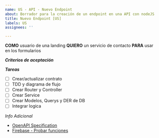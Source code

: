 ```yaml
---
name: US - API - Nuevo Endpoint
about: Borrador para la creación de un endpoint en una API con nodeJS
title: Nuevo Endpoint [US]
labels: US
assignees: ''

---
```


**COMO** usuario de una landing
**QUIERO** un servicio de contacto
**PARA** usar en los formularios

_**Criterios de aceptación**_

_**Tareas**_
- [ ] Crear/actualizar contrato
- [ ] TDD y diagrama de flujo
- [ ] Crear Router y Controller
- [ ] Crear Service
- [ ] Crear Modelos, Querys y DER de DB
- [ ] Integrar logica

_*Info Adicional*_
- [OpenAPI Specification](https://swagger.io/specification/)
- [Firebase - Probar funciones](https://firebase.google.com/docs/functions/local-emulator?hl=es&authuser=0)
